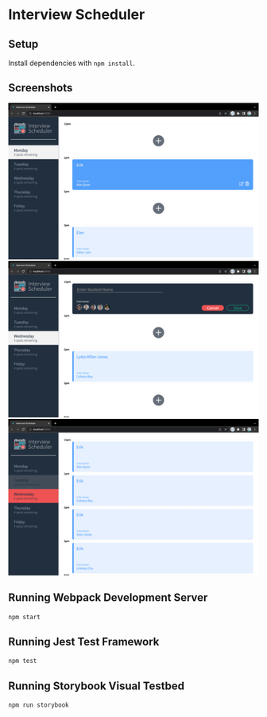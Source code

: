 # Interview Scheduler

## Setup

Install dependencies with `npm install`.

## Screenshots

!["Hovering over appointment"](https://github.com/erikwehrmann/scheduler/blob/master/public/images/HoverOverAppointment.png)
!["Creating new appointment"](https://github.com/erikwehrmann/scheduler/blob/master/public/images/CreateAppointment.png)
!["Full day"](https://github.com/erikwehrmann/scheduler/blob/master/public/images/FullDay.png)


## Running Webpack Development Server

```sh
npm start
```

## Running Jest Test Framework

```sh
npm test
```

## Running Storybook Visual Testbed

```sh
npm run storybook
```
